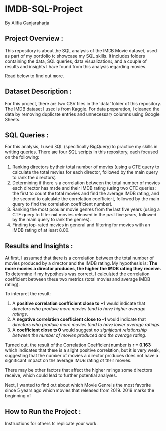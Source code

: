 # IMDB-SQL-Project
By Alifia Ganjaraharja

## Project Overview :
This repository is about the SQL analysis of the IMDB Movie dataset, used as part of my portfolio to showcase my SQL skills. It includes folders containing the data, SQL queries, data visualizations, and a couple of results and insights I have found from this analysis regarding movies.

Read below to find out more.

## Dataset Description :
For this project, there are two CSV files in the 'data' folder of this repository. The IMDB dataset I used is from Kaggle. For data preparation, I cleaned the data by removing duplicate entries and unnecessary columns using Google Sheets.

## SQL Queries :
For this analysis, I used SQL (specifically BigQuery) to practice my skills in writing queries. There are four SQL scripts in this repository, each focused on the following:

1. Ranking directors by their total number of movies (using a CTE query to calculate the total movies for each director, followed by the main query to rank the directors).
2. Determining if there is a correlation between the total number of movies each director has made and their IMDB rating (using two CTE queries: the first to count the total movies and find the average IMDB rating, and the second to calculate the correlation coefficient, followed by the main query to find the correlation coefficient number).
3. Ranking the most popular movie genres from the last five years (using a CTE query to filter out movies released in the past five years, followed by the main query to rank the genres).
4. Finding top-rated movies in general and filtering for movies with an IMDB rating of at least 8.00.


## Results and Insights :
At first, I assumed that there is a correlation between the total number of movies produced by a director and the IMDB rating. My hypothesis is: **The more movies a director produces, the higher the IMDB rating they receive.** To determine if my hypothesis was correct, I calculated the correlation coefficient between these two metrics (total movies and average IMDB rating).

To interpret the result:
1. A **positive correlation coefficient close to +1** would indicate that *directors who produce more movies tend to have higher average ratings*.
2. A **negative correlation coefficient close to -1** would indicate that *directors who produce more movies tend to have lower average ratings*.
3. A **coefficient close to 0** would suggest *no significant relationship between the number of movies produced and the average rating*.

Turned out, the result of the Correlation Coefficient number is **r = 0.163** which indicates that there is a slight positive correlation, but it is very weak, suggesting that the number of movies a director produces does not have a significant impact on the average IMDB rating of their movies.

There may be other factors that affect the higher ratings some directors receive, which could lead to further potential analyses.

Next, I wanted to find out about which Movie Genre is the most favorite since 5 years ago which movies that released from 2019. 2019 marks the beginning of



## How to Run the Project  :
Instructions for others to replicate your work.
